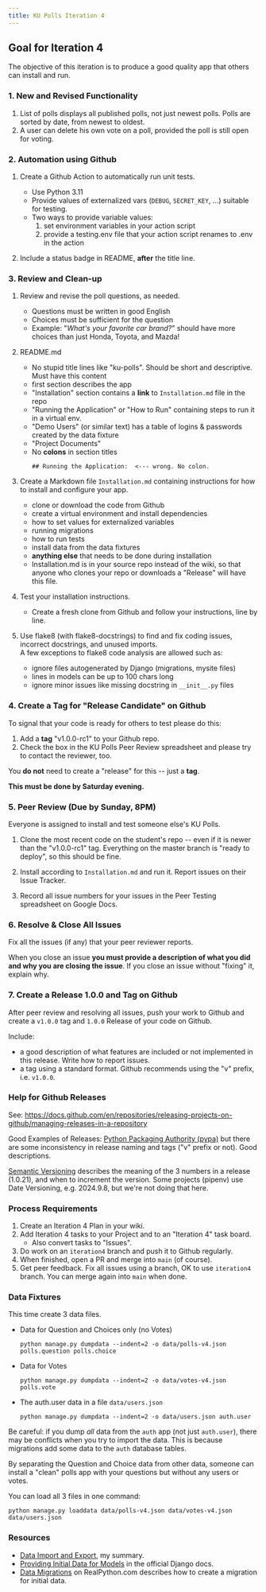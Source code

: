 ```yaml
---
title: KU Polls Iteration 4
---
```


## Goal for Iteration 4

The objective of this iteration is to produce a good quality app that others
can install and run.

### 1. New and Revised Functionality

1. List of polls displays all published polls, not just newest polls. Polls are sorted by date, from newest to oldest.
2. A user can delete his own vote on a poll, provided the poll is still open for voting.

### 2. Automation using Github

1. Create a Github Action to automatically run unit tests.
   - Use Python 3.11
   - Provide values of externalized vars (`DEBUG`, `SECRET_KEY`, ...) suitable for testing.
   - Two ways to provide variable values:
     1. set environment variables in your action script
     2. provide a testing.env file that your action script renames to .env in the action

2. Include a status badge in README, **after** the title line.

### 3. Review and Clean-up

1. Review and revise the poll questions, as needed.
   - Questions must be written in good English
   - Choices must be sufficient for the question
   - Example: "*What's your favorite car brand?*" should have more choices than just Honda, Toyota, and Mazda!

2. README.md
   - No stupid title lines like "ku-polls". Should be short and descriptive.
   Must have this content
   - first section describes the app
   - "Installation" section contains a **link** to `Installation.md` file in the repo
   - "Running the Application" or "How to Run" containing steps to run it in a virtual env.
   - "Demo Users" (or similar text) has a table of logins & passwords created by the data fixture
   - "Project Documents"
   - No **colons** in section titles
     ```
     ## Running the Application:  <--- wrong. No colon.
     ```

3. Create a Markdown file `Installation.md` containing instructions for how to install and configure your app.
   - clone or download the code from Github
   - create a virtual environment and install dependencies
   - how to set values for externalized variables
   - running migrations
   - how to run tests
   - install data from the data fixtures
   - **anything else** that needs to be done during installation
   - Installation.md is in your source repo instead of the wiki, so that anyone who clones your repo or downloads a "Release" will have this file.

4. Test your installation instructions. 
   - Create a fresh clone from Github and follow your instructions, line by line.

5. Use flake8 (with flake8-docstrings) to find and fix coding issues, incorrect docstrings, and unused imports.    
   A few exceptions to flake8 code analysis are allowed such as:
   - ignore files autogenerated by Django (migrations, mysite files)
   - lines in models can be up to 100 chars long
   - ignore minor issues like missing docstring in `__init__.py` files

### 4. Create a Tag for "Release Candidate" on Github

To signal that your code is ready for others to test please do this:

1. Add a **tag** "v1.0.0-rc1" to your Github repo.
2. Check the box in the KU Polls Peer Review spreadsheet and please try to contact the reviewer, too.

You **do not** need to create a "release" for this -- just a **tag**.

**This must be done by Saturday evening.**

### 5. Peer Review (Due by Sunday, 8PM)

Everyone is assigned to install and test someone else's KU Polls.

1. Clone the most recent code on the student's repo -- even if it is newer than the "v1.0.0-rc1" tag.  Everything on the master branch is "ready to deploy", so this should be fine.

2. Install according to `Installation.md` and run it. Report issues on their Issue Tracker.

3. Record all issue numbers for your issues in the Peer Testing spreadsheet on Google Docs.

### 6. Resolve & Close All Issues

Fix all the issues (if any) that your peer reviewer reports.  

When you close an issue **you must provide a description of what you did and why you are closing the issue**.
If you close an issue without "fixing" it, explain why.

### 7. Create a Release 1.0.0 and Tag on Github

After peer review and resolving all issues, push your work to Github and
create a `v1.0.0` tag and `1.0.0` Release of your code on Github.  

Include:

- a good description of what features are included or not implemented in this release.  Write how to report issues.
- a tag using a standard format. Github recommends using the "v" prefix, i.e. `v1.0.0`.

### Help for Github Releases

See: <https://docs.github.com/en/repositories/releasing-projects-on-github/managing-releases-in-a-repository>

Good Examples of Releases: [Python Packaging Authority (pypa)](https://github.com/pypa/) but there are some inconsistency in release naming and tags ("v" prefix or not). Good descriptions. 

[Semantic Versioning](https://semver.org/) describes the meaning of the 3 numbers in a release (1.0.21), and when to increment the version.  Some projects (pipenv) use Date Versioning, e.g. 2024.9.8, but we're not doing that here.

### Process Requirements

1. Create an Iteration 4 Plan in your wiki.
2. Add Iteration 4 tasks to your Project and to an "Iteration 4" task board.
   - Also convert tasks to "Issues".
3. Do work on an `iteration4` branch and push it to Github regularly.
4. When finished, open a PR and merge into `main` (of course).
5. Get peer feedback.  Fix all issues using a branch, OK to use `iteration4` branch. You can merge again into `main` when done.

### Data Fixtures

This time create 3 data files.

- Data for Question and Choices only (no Votes)
  ```
  python manage.py dumpdata --indent=2 -o data/polls-v4.json polls.question polls.choice
  ```
- Data for Votes
  ```
  python manage.py dumpdata --indent=2 -o data/votes-v4.json polls.vote
  ```
- The auth.user data in a file `data/users.json`
  ```
  python manage.py dumpdata --indent=2 -o data/users.json auth.user
  ```

Be careful: if you dump *all* data from the `auth` app (not just `auth.user`), there may be conflicts when you try to import the data. This is because migrations add some data to the `auth` database tables.

By separating the Question and Choice data from other data, someone can install a "clean" polls app with your questions but without any users or votes.

You can load all 3 files in one command:
```
python manage.py loaddata data/polls-v4.json data/votes-v4.json data/users.json
```

### Resources

- [Data Import and Export](https://cpske.github.io/ISP/django/data-import-export), my summary.
- [Providing Initial Data for Models](https://docs.djangoproject.com/en/stable/howto/initial-data/) in the official Django docs.
- [Data Migrations](https://realpython.com/data-migrations/) on RealPython.com describes how to create a migration for initial data.
